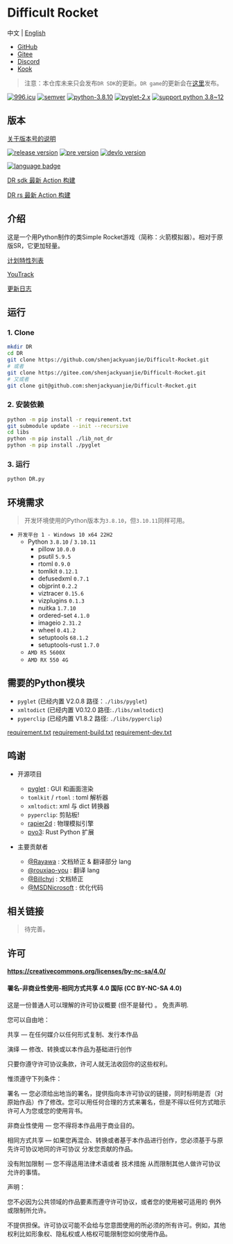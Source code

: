 # Difficult Rocket

中文 | [English](./docs/README-en.md)

- [GitHub](https://github.com/shenjackyuanjie/Difficult-Rocket)
- [Gitee](https://gitee.com/shenjackyuanjie/Difficult-Rocket)
- [Discord](https://discord.gg/kWzw2JrG6M)
- [Kook](https://kook.top/sRPjFG)

>注意：本仓库未来只会发布`DR SDK`的更新。`DR game`的更新会在[这里](https://github.com/shenjackyuanjie/DR-game)发布。

[![996.icu](https://img.shields.io/badge/996.icu-996.icu-red.svg)](https://996.icu)
[![semver](https://img.shields.io/badge/SemVer-2.0.0-blue.svg)](https://Semver.org/)
[![python-3.8.10](https://img.shields.io/badge/编写于_Python_版本-3.8.10-blue.svg)](https://Python.org)
[![pyglet-2.x](https://img.shields.io/badge/编写于_Pyglet_版本-2.x-blue.svg)](https://pyglet.org)
[![support python 3.8~12](https://img.shields.io/badge/Python-_3.8_~_3.12_-blue.svg)](https://Python.org)

## 版本

[关于版本号的说明](./docs/src/version.md)

[![release version](https://img.shields.io/badge/Release-0.8.7.2-blue.svg)](https://github.com/shenjackyuanjie/Difficult-Rocket/releases)
[![pre version](https://img.shields.io/badge/Pre_Release-0.8.7.2-blue.svg)](https://github.com/shenjackyuanjie/Difficult-Rocket/releases)
[![devlo version](https://img.shields.io/badge/Devloping-0.9.0-blue.svg)](https://github.com/shenjackyuanjie/Difficult-Rocket/releases)

[![language badge](https://stats.deeptrain.net/repo/shenjackyuanjie/Difficult-Rocket?theme=dark)](https://stats.deeptrain.net/repo/shenjackyuanjie/Difficult-Rocket?theme=dark)

[DR sdk 最新 Action 构建](https://nightly.link/shenjackyuanjie/Difficult-Rocket/workflows/nuitka/main)

[DR rs 最新 Action 构建](https://nightly.link/shenjackyuanjie/Difficult-Rocket/workflows/dr_rs/main)

## 介绍

这是一个用Python制作的类Simple Rocket游戏（简称：火箭模拟器）。相对于原版SR，它更加轻量。

[计划特性列表](docs/src/plan_features/README.md)

[YouTrack](https://difficult-rocket.youtrack.cloud/projects/8dafd498-59c0-4ce7-9900-d9292e9ed1f0)

[更新日志](docs/src/change_log/readme.md)

## 运行

### 1. Clone

```bash title="clone.sh"
mkdir DR
cd DR
git clone https://github.com/shenjackyuanjie/Difficult-Rocket.git
# 或者
git clone https://gitee.com/shenjackyuanjie/Difficult-Rocket.git
# 又或者
git clone git@github.com:shenjackyuanjie/Difficult-Rocket.git
```

### 2. 安装依赖

```bash title="install.sh"
python -m pip install -r requirement.txt
git submodule update --init --recursive
cd libs
python -m pip install ./lib_not_dr
python -m pip install ./pyglet
```

### 3. 运行

```bash title="run.sh"
python DR.py
```

## 环境需求

>开发环境使用的Python版本为`3.8.10`，但`3.10.11`同样可用。

- `开发平台 1 - Windows 10 x64 22H2`
  - Python `3.8.10` / `3.10.11`
    - pillow `10.0.0`
    - psutil `5.9.5`
    - rtoml `0.9.0`
    - tomlkit `0.12.1`
    - defusedxml `0.7.1`
    - objprint `0.2.2`
    - viztracer `0.15.6`
    - vizplugins `0.1.3`
    - nuitka `1.7.10`
    - ordered-set `4.1.0`
    - imageio `2.31.2`
    - wheel `0.41.2`
    - setuptools `68.1.2`
    - setuptools-rust `1.7.0`
  - `AMD R5 5600X`
  - `AMD RX 550 4G`

## 需要的Python模块

- `pyglet` (已经内置 V2.0.8 路径：`./libs/pyglet`)
- `xmltodict` (已经内置 V0.12.0 路径:`./libs/xmltodict`)
- `pyperclip` (已经内置 V1.8.2 路径: `./libs/pyperclip`)

[requirement.txt](requirement.txt)
[requirement-build.txt](requirement-build.txt)
[requirement-dev.txt](requirement-dev.txt)

## 鸣谢

- 开源项目
  - [pyglet](https://github.com/pyglet/pyglet) : GUI 和画面渲染
  - `tomlkit` / `rtoml` : toml 解析器
  - `xmltodict`: xml 与 dict 转换器
  - `pyperclip`: 剪贴板!
  - [rapier2d](https://rapier.rs/) : 物理模拟引擎
  - [pyo3](https://pyo3.rs/main): Rust Python 扩展

- 主要贡献者
  - [@Rayawa](https://github.com/Rayawa) : 文档矫正 & 翻译部分 lang
  - [@rouxiao-you](https://github.com/ruoxiao-you) : 翻译 lang
  - [@Billchyi](https://github.com/Billchyi) : 文档矫正
  - [@MSDNicrosoft](https://github.com/MSDNicrosoft) : 优化代码

## 相关链接

>待完善。

## 许可

#### https://creativecommons.org/licenses/by-nc-sa/4.0/

#### 署名-非商业性使用-相同方式共享 4.0 国际 (CC BY-NC-SA 4.0)

这是一份普通人可以理解的许可协议概要 (但不是替代) 。 免责声明.

您可以自由地：

共享 — 在任何媒介以任何形式复制、发行本作品

演绎 — 修改、转换或以本作品为基础进行创作

只要你遵守许可协议条款，许可人就无法收回你的这些权利。

惟须遵守下列条件：

署名 — 您必须给出地当的署名，提供指向本许可协议的链接，同时标明是否（对原始作品）作了修改。您可以用任何合理的方式来署名，但是不得以任何方式暗示许可人为您或您的使用背书。

非商业性使用 — 您不得将本作品用于商业目的。

相同方式共享 — 如果您再混合、转换或者基于本作品进行创作，您必须基于与原先许可协议地同的许可协议 分发您贡献的作品。

没有附加限制 — 您不得适用法律术语或者 技术措施 从而限制其他人做许可协议允许的事情。

声明：

您不必因为公共领域的作品要素而遵守许可协议，或者您的使用被可适用的 例外或限制所允许。

不提供担保。许可协议可能不会给与您意图使用的所必须的所有许可。例如，其他权利比如形象权、隐私权或人格权可能限制您如何使用作品。
